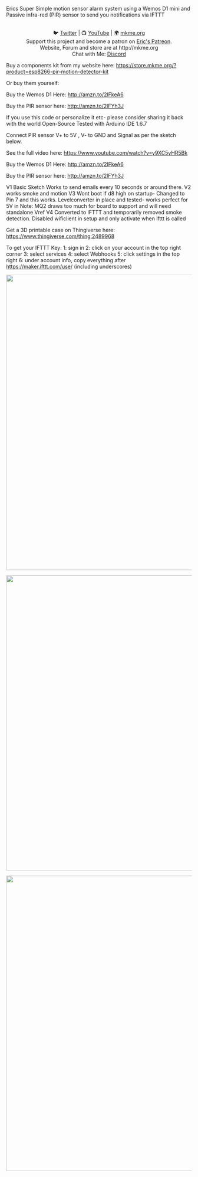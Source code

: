 ﻿
Erics Super Simple motion sensor alarm system using a Wemos D1 mini and Passive infra-red (PIR) sensor to send you notifications via IFTTT

<p align="center">

<br>
🐦 <a href="https://twitter.com/mkmeorg">Twitter</a>
| 📺 <a href="https://www.youtube.com/mkmeorg">YouTube</a>
| 🌍 <a href="http://www.mkme.org">mkme.org</a><br>
Support this project and become a patron on <a href="http://mkme.org/patreon">Eric's Patreon</a>.<br>
Website, Forum and store are at http://mkme.org <br>
Chat with Me: <a href="https://discord.gg/j9S4Fgv">Discord</a></b>
</p>

Buy a components kit from my website here: https://store.mkme.org/?product=esp8266-pir-motion-detector-kit

Or buy them yourself:

Buy the Wemos D1 Here: http://amzn.to/2lFkeA6

Buy the PIR sensor here: http://amzn.to/2lFYh3J
 
If you use this code or personalize it etc- please consider sharing it back with the world Open-Source 
Tested with Arduino IDE 1.6.7

Connect PIR sensor V+ to 5V , V- to GND and Signal as per the sketch below.

See the full video here: https://www.youtube.com/watch?v=y9XC5yHR5Bk

Buy the Wemos D1 Here: http://amzn.to/2lFkeA6

Buy the PIR sensor here: http://amzn.to/2lFYh3J
 
V1 Basic Sketch Works to send emails every 10 seconds or around there.
V2 works smoke and motion
V3 Wont boot if d8 high on startup- Changed to Pin 7 and this works. Levelconverter in place and tested- works perfect for 5V in
   Note: MQ2 draws too much for board to support and will need standalone Vref
V4 Converted to IFTTT and temporarily removed smoke detection. Disabled wificlient in setup and only activate when ifttt is called

Get a 3D printable case on Thingiverse here: https://www.thingiverse.com/thing:2489968

To get your IFTTT Key:
1: sign in 
2: click on your account in the top right corner 
3: select services 
4: select Webhooks 
5: click settings in the top right 
6: under account info, copy everything after https://maker.ifttt.com/use/   (including underscores)﻿

<p align="center">
  <img src="https://github.com/MKme/WemosAlarm/blob/master/Photos/2017-12-30%2019.02.32.jpg" width="800"/>
</p>

<p align="center">
  <img src="https://github.com/MKme/Wemos-D1-ESP8266-PIR-Alarm/blob/master/schematic/Schematic.PNG" width="800"/>
</p>


<p align="center">
  <img src="https://github.com/MKme/Wemos-D1-ESP8266-PIR-Alarm/blob/master/Photos/Case.PNG" width="800"/>
</p>
